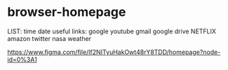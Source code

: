 # browser-homepage

LIST:
    time
    date
    useful links:
        google
        youtube
        gmail
        google drive
        NETFLIX
        amazon
        twitter
        nasa
    weather

https://www.figma.com/file/If2NITyuHakOwt48rY8TDD/homepage?node-id=0%3A1